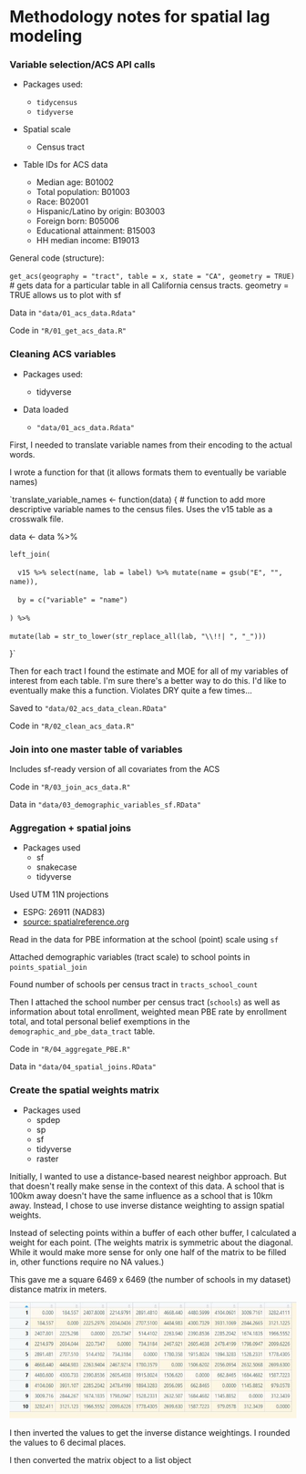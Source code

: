 # Methodology notes for spatial lag modeling

### Variable selection/ACS API calls

* Packages used:
  * `tidycensus`
  * `tidyverse`

* Spatial scale
  * Census tract

* Table IDs for ACS data
  * Median age: B01002
  * Total population: B01003
  * Race: B02001
  * Hispanic/Latino by origin: B03003
  * Foreign born: B05006
  * Educational attainment: B15003
  * HH median income: B19013

General code (structure):

`get_acs(geography = "tract",
         table = x,
         state = "CA",
         geometry = TRUE)` # gets data for a particular table in all California census tracts. geometry = TRUE allows us to plot with sf

Data in `"data/01_acs_data.Rdata"`

Code in `"R/01_get_acs_data.R"`

### Cleaning ACS variables

* Packages used:
  * tidyverse

* Data loaded
  * `"data/01_acs_data.Rdata"`

First, I needed to translate variable names from their encoding to the actual words.

I wrote a function for that (it allows formats them to eventually be variable names)

`translate_variable_names <- function(data) { # function to add more descriptive variable names to the census files. Uses the v15 table as a crosswalk file.

  data <- data %>%

    left_join(

      v15 %>% select(name, lab = label) %>% mutate(name = gsub("E", "", name)),

      by = c("variable" = "name")

    ) %>%

    mutate(lab = str_to_lower(str_replace_all(lab, "\\!!| ", "_")))

}`

Then for each tract I found the estimate and MOE for all of my variables of interest from each table. I'm sure there's a better way to do this. I'd like to eventually make this a function. Violates DRY quite a few times...

Saved to `"data/02_acs_data_clean.RData"`

Code in `"R/02_clean_acs_data.R"`

### Join into one master table of variables

Includes sf-ready version of all covariates from the ACS

Code in `"R/03_join_acs_data.R"`

Data in `"data/03_demographic_variables_sf.RData"`

### Aggregation + spatial joins

* Packages used
  * sf
  * snakecase
  * tidyverse

Used UTM 11N projections
* ESPG: 26911 (NAD83)
* [source: spatialreference.org](http://spatialreference.org/ref/epsg/nad83-utm-zone-11n/)

Read in the data for PBE information at the school (point) scale using `sf`

Attached demographic variables (tract scale) to school points in `points_spatial_join`

Found number of schools per census tract in `tracts_school_count`

Then I attached the school number per census tract (`schools`) as well as information about total enrollment, weighted mean PBE rate by enrollment total, and total personal belief exemptions in the `demographic_and_pbe_data_tract` table.

Code in `"R/04_aggregate_PBE.R"`

Data in `"data/04_spatial_joins.RData"`

### Create the spatial weights matrix

* Packages used
  * spdep
  * sp
  * sf
  * tidyverse
  * raster

Initially, I wanted to use a distance-based nearest neighbor approach. But that doesn't really make sense in the context of this data. A school that is 100km away doesn't have the same influence as a school that is 10km away. Instead, I chose to use inverse distance weighting to assign spatial weights.

Instead of selecting points within a buffer of each other buffer, I calculated a weight for each point. (The weights matrix is symmetric about the diagonal. While it would make more sense for only one half of the matrix to be filled in, other functions require no NA values.)

This gave me a square 6469 x 6469 (the number of schools in my dataset) distance matrix in meters.

![snapshot of the matrix](https://raw.githubusercontent.com/katiejolly/spatial-lag-vaccines/working/notes/images/dist_matrix.JPG)

I then inverted the values to get the inverse distance weightings. I rounded the values to 6 decimal places.

I then converted the matrix object to a list object
